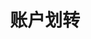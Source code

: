 ---
title: 账户划转
position_number: 1.2
parameters:
  - name:
    content:
content_markdown: >-
  单一用户账户之间的资金划转


  * **URL**：/api/v1/account/transfer

  * **Method**：POST

  * **需要登录**：是

  * **需要鉴权**：是


  请求参数


  <table><tbody><tr><td><p>参数名称</p></td><td><p>描述</p></td><td><p>类型</p></td><td><p><strong>是否必需</strong></p></td><td><p>约束</p></td></tr><tr><td><p>type</p></td><td><p>转出账户</p></td><td><p>String</p></td><td><p>是</p></td><td><ul><li>目前支持的type划转类型:</li></ul><p>"usdt-to-withdraw":"从U本位合约账户到充币提币账户","withdraw-to-usdt":"从充币提币账户到U本位合约账户","swaps-to-withdraw":"从币本位合约账户到充币提币账户","withdraw-to-swaps":"从充币提币账户到币本位合约账户","spot-to-withdraw":"从现货账户到充币提币账户","withdraw-to-spot":"从充币提币账户到现货账户","usdt-to-spot":"从U本位到现货账户","spot-to-usdt":"从现货到U本位账户",</p><p>"swaps-to-spot":"从币本位到现货账户",</p><p>"spot-to-swaps":"从现货到币本位账户"</p></td></tr><tr><td><p>coin</p></td><td><p>转账币种</p></td><td><p>String</p></td><td><p>是</p></td><td><p>见币种列表接口</p></td></tr><tr><td><p>amount</p></td><td><p>转账数量</p></td><td><p>Decimal</p></td><td><p>是</p></td><td><p>大于0的数字</p></td></tr><tr><td><p>recvWindow</p></td><td><p>时间戳滑动窗口，时间戳前后多少毫秒请求有效</p></td><td><p>integer</p></td><td><p>否</p></td><td>&nbsp;</td></tr><tr><td><p>timestamp</p></td><td><p>调用时间</p></td><td><p>Long</p></td><td><p>是</p></td><td>&nbsp;</td></tr></tbody></table>
left_code_blocks:
  - code_block: |-
      {
        "type":"withdraw-to-usdt",
        "coin":"USDT",
        "amount":120
      }
    title: 请求示例
    language: json
right_code_blocks:
  - code_block: |-
      {
          "code": 1,
          "message": "success",
          "data": true
      }
    title: 响应
    language: json
---